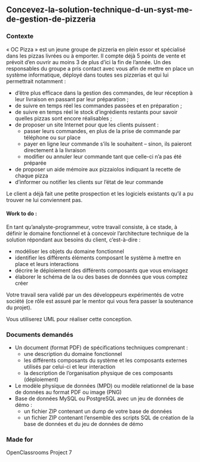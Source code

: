 ## Concevez-la-solution-technique-d-un-syst-me-de-gestion-de-pizzeria
### Contexte
« OC Pizza » est un jeune groupe de pizzeria en plein essor et spécialisé dans les pizzas livrées ou à emporter. Il compte déjà 5 points de vente et prévoit d’en ouvrir au moins 3 de plus d’ici la fin de l’année. Un des responsables du groupe a pris contact avec vous afin de mettre en place un système informatique, déployé dans toutes ses pizzerias et qui lui permettrait notamment :

- d’être plus efficace dans la gestion des commandes, de leur réception à leur livraison en passant par leur préparation ;
- de suivre en temps réel les commandes passées et en préparation ;
- de suivre en temps réel le stock d’ingrédients restants pour savoir quelles pizzas sont encore réalisables ;
- de proposer un site Internet pour que les clients puissent :
  - passer leurs commandes, en plus de la prise de commande par téléphone ou sur place
  - payer en ligne leur commande s’ils le souhaitent – sinon, ils paieront directement à la livraison
  - modifier ou annuler leur commande tant que celle-ci n’a pas été préparée
- de proposer un aide mémoire aux pizzaiolos indiquant la recette de chaque pizza
- d’informer ou notifier les clients sur l’état de leur commande

Le client a déjà fait une petite prospection et les logiciels existants qu’il a pu trouver ne lui conviennent pas.

#### Work to do :

En tant qu’analyste-programmeur, votre travail consiste, à ce stade, à définir le domaine fonctionnel et à concevoir l’architecture technique de la solution répondant aux besoins du client, c’est-à-dire :

  - modéliser les objets du domaine fonctionnel
  - identifier les différents éléments composant le système à mettre en place et leurs interactions
  - décrire le déploiement des différents composants que vous envisagez
  - élaborer le schéma de la ou des bases de données que vous comptez créer

Votre travail sera validé par un des développeurs expérimentés de votre société (ce rôle est assuré par le mentor qui vous fera passer la soutenance du projet).

Vous utiliserez UML pour réaliser cette conception.

### Documents demandés

- Un document (format PDF) de spécifications techniques comprenant :
  - une description du domaine fonctionnel
  - les différents composants du système et les composants externes utilisés par celui-ci et leur interaction
  - la description de l’organisation physique de ces composants (déploiement)
- Le modèle physique de données (MPD) ou modèle relationnel de la base de données au format PDF ou image (PNG)
- Base de données MySQL ou PostgreSQL avec un jeu de données de démo :
  - un fichier ZIP contenant un dump de votre base de données
  - un fichier ZIP contenant l’ensemble des scripts SQL de création de la base de données et du jeu de données de démo

### Made for
OpenClassrooms Project 7
